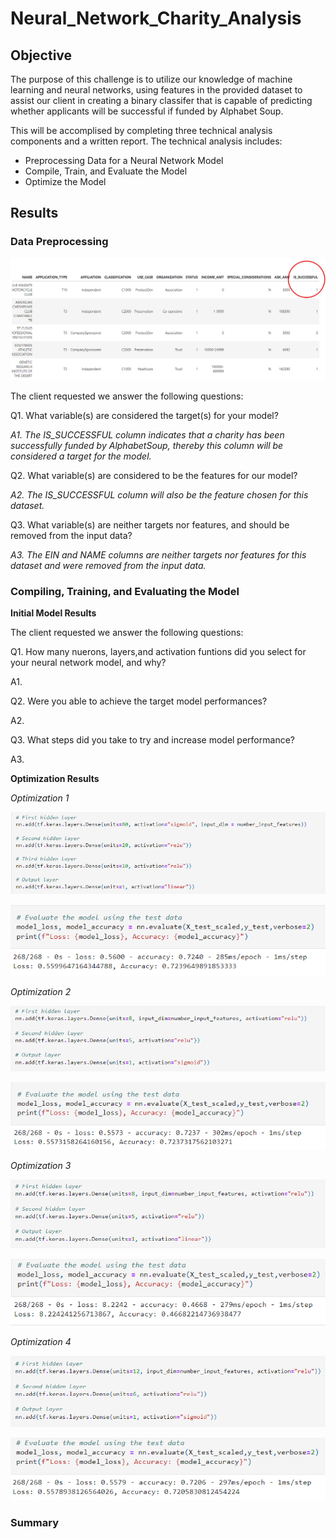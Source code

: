 # Neural_Network_Charity_Analysis

## Objective

The purpose of this challenge is to utilize our knowledge of machine learning and neural networks, using features in the provided dataset to assist our client in creating a binary classifer that is capable of predicting whether applicants will be successful if funded by Alphabet Soup.

This will be accomplised by completing three technical analysis components and a written report.  The technical analysis includes:
- Preprocessing Data for a Neural Network Model
- Compile, Train, and Evaluate the Model
- Optimize the Model

## Results 

### Data Preprocessing

![](Resources/Target_Feature_Column.png)

The client requested we answer the following questions:

Q1. What variable(s) are considered the target(s) for your model?

*A1. The IS_SUCCESSFUL column indicates that a charity has been successfully funded by AlphabetSoup, thereby this column will be considered a target for the model.*

Q2. What variable(s) are considered to be the features for our model?

*A2. The IS_SUCCESSFUL column will also be the feature chosen for this dataset.*

Q3. What variable(s) are neither targets nor features, and should be removed from the input data?

*A3. The EIN and NAME columns are neither targets nor features for this dataset and were removed from the input data.*

### Compiling, Training, and Evaluating the Model

**Initial Model Results**

The client requested we answer the following questions:

Q1. How many nuerons, layers,and activation funtions did you select for your neural network model, and why?

A1.

Q2. Were you able to achieve the target model performances?

A2.

Q3. What steps did you take to try and increase model performance?

A3.

**Optimization Results**

*Optimization 1*

![](Resources/Attempt1.png)

![](Resources/Attempt1a.png)

*Optimization 2* 

![](Resources/Attempt2.png)

![](Resources/Attempt2a.png)

*Optimization 3*

![](Resources/Attempt3.png)

![](Resources/Attempt3a.png)

*Optimization 4*

![](Resources/Attempt4.png)

![](Resources/Attempt4a.png)

### Summary



